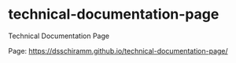 # technical-documentation-page

Technical Documentation Page

Page: https://dsschiramm.github.io/technical-documentation-page/
